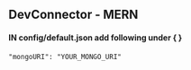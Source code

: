 ## DevConnector - MERN

#### IN config/default.json add following under { }
    "mongoURI": "YOUR_MONGO_URI"
 